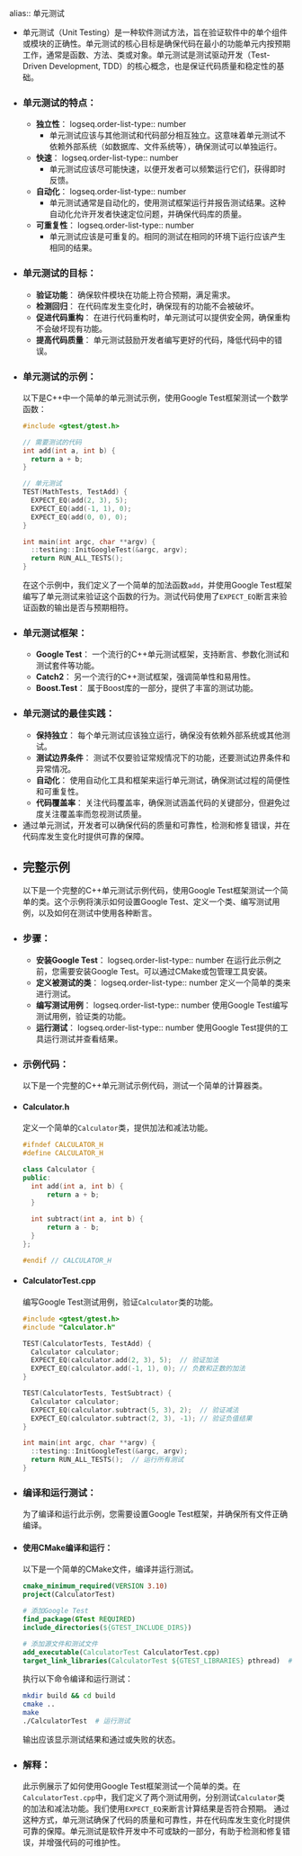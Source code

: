 alias:: 单元测试

- 单元测试（Unit Testing）是一种软件测试方法，旨在验证软件中的单个组件或模块的正确性。单元测试的核心目标是确保代码在最小的功能单元内按预期工作，通常是函数、方法、类或对象。单元测试是测试驱动开发（Test-Driven Development, TDD）的核心概念，也是保证代码质量和稳定性的基础。
- ### 单元测试的特点：
	- **独立性**：
	  logseq.order-list-type:: number
		- 单元测试应该与其他测试和代码部分相互独立。这意味着单元测试不依赖外部系统（如数据库、文件系统等），确保测试可以单独运行。
	- **快速**：
	  logseq.order-list-type:: number
		- 单元测试应该尽可能快速，以便开发者可以频繁运行它们，获得即时反馈。
	- **自动化**：
	  logseq.order-list-type:: number
		- 单元测试通常是自动化的，使用测试框架运行并报告测试结果。这种自动化允许开发者快速定位问题，并确保代码库的质量。
	- **可重复性**：
	  logseq.order-list-type:: number
		- 单元测试应该是可重复的。相同的测试在相同的环境下运行应该产生相同的结果。
- ### 单元测试的目标：
	- **验证功能**：
	  确保软件模块在功能上符合预期，满足需求。
	- **检测回归**：
	  在代码库发生变化时，确保现有的功能不会被破坏。
	- **促进代码重构**：
	  在进行代码重构时，单元测试可以提供安全网，确保重构不会破坏现有功能。
	- **提高代码质量**：
	  单元测试鼓励开发者编写更好的代码，降低代码中的错误。
- ### 单元测试的示例：
  以下是C++中一个简单的单元测试示例，使用Google Test框架测试一个数学函数：
  ```cpp
  #include <gtest/gtest.h>
  
  // 需要测试的代码
  int add(int a, int b) {
    return a + b;
  }
  
  // 单元测试
  TEST(MathTests, TestAdd) {
    EXPECT_EQ(add(2, 3), 5);
    EXPECT_EQ(add(-1, 1), 0);
    EXPECT_EQ(add(0, 0), 0);
  }
  
  int main(int argc, char **argv) {
    ::testing::InitGoogleTest(&argc, argv);
    return RUN_ALL_TESTS();
  }
  ```
  在这个示例中，我们定义了一个简单的加法函数`add`，并使用Google Test框架编写了单元测试来验证这个函数的行为。测试代码使用了`EXPECT_EQ`断言来验证函数的输出是否与预期相符。
- ### 单元测试框架：
	- **Google Test**：
	  一个流行的C++单元测试框架，支持断言、参数化测试和测试套件等功能。
	- **Catch2**：
	  另一个流行的C++测试框架，强调简单性和易用性。
	- **Boost.Test**：
	  属于Boost库的一部分，提供了丰富的测试功能。
- ### 单元测试的最佳实践：
	- **保持独立**：
	  每个单元测试应该独立运行，确保没有依赖外部系统或其他测试。
	- **测试边界条件**：
	  测试不仅要验证常规情况下的功能，还要测试边界条件和异常情况。
	- **自动化**：
	  使用自动化工具和框架来运行单元测试，确保测试过程的简便性和可重复性。
	- **代码覆盖率**：
	  关注代码覆盖率，确保测试涵盖代码的关键部分，但避免过度关注覆盖率而忽视测试质量。
- 通过单元测试，开发者可以确保代码的质量和可靠性，检测和修复错误，并在代码库发生变化时提供可靠的保障。
- ## 完整示例
  以下是一个完整的C++单元测试示例代码，使用Google Test框架测试一个简单的类。这个示例将演示如何设置Google Test、定义一个类、编写测试用例，以及如何在测试中使用各种断言。
- ### 步骤：
	- **安装Google Test**：
	  logseq.order-list-type:: number
	  在运行此示例之前，您需要安装Google Test。可以通过CMake或包管理工具安装。
	- **定义被测试的类**：
	  logseq.order-list-type:: number
	  定义一个简单的类来进行测试。
	- **编写测试用例**：
	  logseq.order-list-type:: number
	  使用Google Test编写测试用例，验证类的功能。
	- **运行测试**：
	  logseq.order-list-type:: number
	  使用Google Test提供的工具运行测试并查看结果。
- ### 示例代码：
  以下是一个完整的C++单元测试示例代码，测试一个简单的计算器类。
- #### Calculator.h
  定义一个简单的`Calculator`类，提供加法和减法功能。
  ```cpp
  #ifndef CALCULATOR_H
  #define CALCULATOR_H
  
  class Calculator {
  public:
    int add(int a, int b) {
        return a + b;
    }
  
    int subtract(int a, int b) {
        return a - b;
    }
  };
  
  #endif // CALCULATOR_H
  ```
- #### CalculatorTest.cpp
  编写Google Test测试用例，验证`Calculator`类的功能。
  ```cpp
  #include <gtest/gtest.h>
  #include "Calculator.h"
  
  TEST(CalculatorTests, TestAdd) {
    Calculator calculator;
    EXPECT_EQ(calculator.add(2, 3), 5);  // 验证加法
    EXPECT_EQ(calculator.add(-1, 1), 0); // 负数和正数的加法
  }
  
  TEST(CalculatorTests, TestSubtract) {
    Calculator calculator;
    EXPECT_EQ(calculator.subtract(5, 3), 2);  // 验证减法
    EXPECT_EQ(calculator.subtract(2, 3), -1); // 验证负值结果
  }
  
  int main(int argc, char **argv) {
    ::testing::InitGoogleTest(&argc, argv);
    return RUN_ALL_TESTS();  // 运行所有测试
  }
  ```
- ### 编译和运行测试：
  为了编译和运行此示例，您需要设置Google Test框架，并确保所有文件正确编译。
- #### 使用CMake编译和运行：
  以下是一个简单的CMake文件，编译并运行测试。
  ```cmake
  cmake_minimum_required(VERSION 3.10)
  project(CalculatorTest)
  
  # 添加Google Test
  find_package(GTest REQUIRED)
  include_directories(${GTEST_INCLUDE_DIRS})
  
  # 添加源文件和测试文件
  add_executable(CalculatorTest CalculatorTest.cpp)
  target_link_libraries(CalculatorTest ${GTEST_LIBRARIES} pthread)  # 连接Google Test和pthread
  ```
  执行以下命令编译和运行测试：
  ```bash
  mkdir build && cd build
  cmake ..
  make
  ./CalculatorTest  # 运行测试
  ```
  输出应该显示测试结果和通过或失败的状态。
- ### 解释：
  此示例展示了如何使用Google Test框架测试一个简单的类。在`CalculatorTest.cpp`中，我们定义了两个测试用例，分别测试`Calculator`类的加法和减法功能。我们使用`EXPECT_EQ`来断言计算结果是否符合预期。
  通过这种方式，单元测试确保了代码的质量和可靠性，并在代码库发生变化时提供可靠的保障。单元测试是软件开发中不可或缺的一部分，有助于检测和修复错误，并增强代码的可维护性。
  <!--Converted by ToLogseq-->